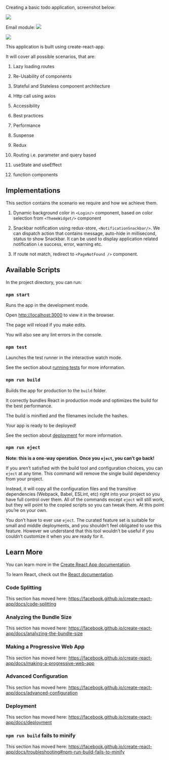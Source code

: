 
  

  

Creating a basic todo application, screenshot below:

  

  

  

<img  src="https://github.com/narendrasinghrathore/todo-app-react/blob/master/Performance.PNG" />




Email module:
<img  src="https://github.com/narendrasinghrathore/todo-app-react/blob/master/emailmodule.gif" />
  

  

<img  src="https://github.com/narendrasinghrathore/todo-app-react/blob/master/Mobile%20device.PNG"/>

  

  

  

This application is built using create-react-app.

  

  

It will cover all possible scenarios, that are:

  

  

  

1. Lazy loading routes

  

  

2. Re-Usability of components

  

  

3. Stateful and Stateless component architecture

  

  

4. Http call using axios

  

  

5. Accessibility

  

  

6. Best practices

  

  

7. Performance

  

  

8. Suspense

  

  

9. Redux

  

  

10. Routing i.e. parameter and query based

  

  

11. useState and useEffect

  

  

12. function components

  

  

  

## Implementations

  

This section contains the scenario we require and how we achieve them.

  

  

1. Dynamic background color in `<Login/>` component, based on color selection from `<ThemeWidget/>` component

  

2. Snackbar notification using redux-store, `<NotificationSnackbar/>`. We can dispatch action that contains message, auto-hide in millisecond, status to show Snackbar. It can be used to display application related notification i.e success, error, warning etc.
3. If route not match, redirect to `<PageNotFound />` component.

  

  

## Available Scripts

  

  

  

In the project directory, you can run:

  

  

  

### `npm start`

  

  

  

Runs the app in the development mode.<br>

  

  

Open [http://localhost:3000](http://localhost:3000) to view it in the browser.

  

  

  

The page will reload if you make edits.<br>

  

  

You will also see any lint errors in the console.

  

  

  

### `npm test`

  

  

  

Launches the test runner in the interactive watch mode.<br>

  

  

See the section about [running tests](https://facebook.github.io/create-react-app/docs/running-tests) for more information.

  

  

  

### `npm run build`

  

  

  

Builds the app for production to the `build` folder.<br>

  

  

It correctly bundles React in production mode and optimizes the build for the best performance.

  

  

  

The build is minified and the filenames include the hashes.<br>

  

  

Your app is ready to be deployed!

  

  

  

See the section about [deployment](https://facebook.github.io/create-react-app/docs/deployment) for more information.

  

  

  

### `npm run eject`

  

  

  

**Note: this is a one-way operation. Once you `eject`, you can’t go back!**

  

  

  

If you aren’t satisfied with the build tool and configuration choices, you can `eject` at any time. This command will remove the single build dependency from your project.

  

  

  

Instead, it will copy all the configuration files and the transitive dependencies (Webpack, Babel, ESLint, etc) right into your project so you have full control over them. All of the commands except `eject` will still work, but they will point to the copied scripts so you can tweak them. At this point you’re on your own.

  

  

  

You don’t have to ever use `eject`. The curated feature set is suitable for small and middle deployments, and you shouldn’t feel obligated to use this feature. However we understand that this tool wouldn’t be useful if you couldn’t customize it when you are ready for it.

  

  

  

## Learn More

  

  

  

You can learn more in the [Create React App documentation](https://facebook.github.io/create-react-app/docs/getting-started).

  

  

  

To learn React, check out the [React documentation](https://reactjs.org/).

  

  

  

### Code Splitting

  

  

  

This section has moved here: https://facebook.github.io/create-react-app/docs/code-splitting

  

  

  

### Analyzing the Bundle Size

  

  

  

This section has moved here: https://facebook.github.io/create-react-app/docs/analyzing-the-bundle-size

  

  

  

### Making a Progressive Web App

  

  

  

This section has moved here: https://facebook.github.io/create-react-app/docs/making-a-progressive-web-app

  

  

  

### Advanced Configuration

  

  

  

This section has moved here: https://facebook.github.io/create-react-app/docs/advanced-configuration

  

  

  

### Deployment

  

  

  

This section has moved here: https://facebook.github.io/create-react-app/docs/deployment

  

  

  

### `npm run build` fails to minify

  

  

  

This section has moved here: https://facebook.github.io/create-react-app/docs/troubleshooting#npm-run-build-fails-to-minify
